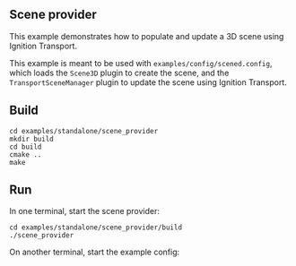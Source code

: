 ## Scene provider

This example demonstrates how to populate and update a 3D scene using
Ignition Transport.

This example is meant to be used with `examples/config/scened.config`, which
loads the `Scene3D` plugin to create the scene, and the `TransportSceneManager`
plugin to update the scene using Ignition Transport.

## Build

```
cd examples/standalone/scene_provider
mkdir build
cd build
cmake ..
make
```

## Run

In one terminal, start the scene provider:

```
cd examples/standalone/scene_provider/build
./scene_provider
```

On another terminal, start the example config:

```

```

